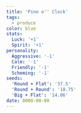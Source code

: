 ```yaml
---
title: 'Pine o'' Clock'
tags:
  - produce
color: blue
stats:
  Luck: '+1'
  Spirit: '+1'
personality:
  Aggressive: '-1'
  Calm: '-1'
  Friendly: '-1'
  Scheming: '-1'
seeds:
  'Round + Flat': '37.5'
  'Round + Round': '18.75'
  'Big + Flat': '14.06'
date: 0000-00-00
---
```


